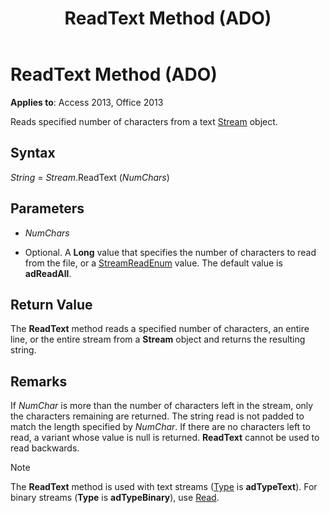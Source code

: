 ﻿---
title: ReadText Method (ADO)
TOCTitle: ReadText Method (ADO)
ms:assetid: 08f5bac4-dccd-696c-09a7-e1ba0cb38d79
ms:mtpsurl: https://msdn.microsoft.com/library/JJ248826(v=office.15)
ms:contentKeyID: 48543108
ms.date: 09/18/2015
mtps_version: v=office.15
---

# ReadText Method (ADO)


**Applies to**: Access 2013, Office 2013

Reads specified number of characters from a text [Stream](stream-object-ado.md) object.

## Syntax

*String* = *Stream*.ReadText (*NumChars*)

## Parameters

  - *NumChars*

  - Optional. A **Long** value that specifies the number of characters to read from the file, or a [StreamReadEnum](streamreadenum.md) value. The default value is **adReadAll**.

## Return Value

The **ReadText** method reads a specified number of characters, an entire line, or the entire stream from a **Stream** object and returns the resulting string.

## Remarks

If *NumChar* is more than the number of characters left in the stream, only the characters remaining are returned. The string read is not padded to match the length specified by *NumChar*. If there are no characters left to read, a variant whose value is null is returned. **ReadText** cannot be used to read backwards.


> [!NOTE]
> <P>The <STRONG>ReadText</STRONG> method is used with text streams (<A href="type-property-ado-stream.md">Type</A> is <STRONG>adTypeText</STRONG>). For binary streams (<STRONG>Type</STRONG> is <STRONG>adTypeBinary</STRONG>), use <A href="read-method-ado.md">Read</A>.</P>



